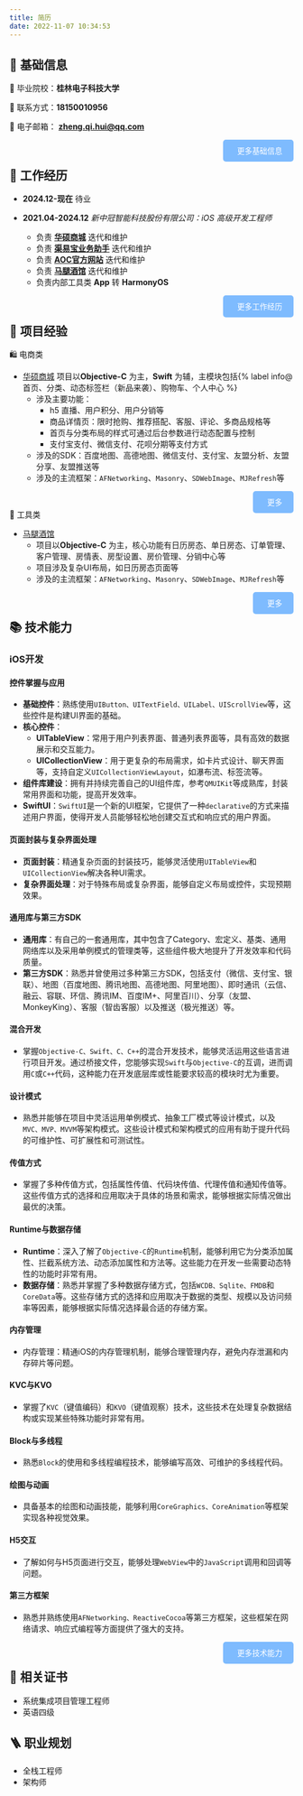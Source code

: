 ```yaml
---
title: 简历
date: 2022-11-07 10:34:53
---
```


## 👱 基础信息

🏫 毕业院校：**桂林电子科技大学**

📲 联系方式：**18150010956**

📮 电子邮箱： **<zheng.qi.hui@qq.com>**

<button class="info-button" onclick="toggleSection(this, 'base-info')" style="float: right; margin-bottom: 10px;">
    <i class="fas fa-info-circle info-icon"></i> 更多基础信息
</button>
<br/>
<div id="base-info" style="display: none;">

👨‍💻‍ 姓名：**郑琪辉**

🐑️ 星座：**摩羯座**

👌 求职意向： **iOS**/**Harmony**<u>O</u>S/**Andorid**/**Web**/**Java**

👨‍👩‍👧‍👦 婚姻状况：**已婚已育**

🏠 住址：**福州福清市锦绣家园**

</div>

## 💼 工作经历

- **2024.12-现在** 待业

- **2021.04-2024.12** *新中冠智能科技股份有限公司：iOS 高级开发工程师*
  - 负责 [**<i class="fa-brands fa-app-store-ios" style="color: #1c98f4;"></i> 华硕商城**](https://apps.apple.com/cn/app/%E5%8D%8E%E7%A1%95%E5%95%86%E5%9F%8E/id1448455861) 迭代和维护
  - 负责 [**<i class="fa-brands fa-app-store-ios" style="color: #1c98f4;"></i> 渠易宝业务助手**](https://apps.apple.com/cn/app/%E6%B8%A0%E6%98%93%E5%AE%9D%E4%B8%9A%E5%8A%A1%E5%8A%A9%E6%89%8B/id1501473762) 迭代和维护
  - 负责 [**<i class="fa-brands fa-app-store-ios" style="color: #1c98f4;"></i> AOC官方网站**](https://apps.apple.com/cn/app/aoc%E5%AE%98%E6%96%B9%E7%BD%91%E7%AB%99/id6472998210) 迭代和维护
  - 负责 [**<i class="fa-brands fa-app-store-ios" style="color: #1c98f4;"></i> 马腿酒馆**](https://apps.apple.com/cn/app/%E9%A9%AC%E8%85%BF%E9%85%92%E7%AE%A1/id6476088577) 迭代和维护
  - 负责内部工具类 **App** 转 **HarmonyOS**

<button class="info-button" onclick="toggleSection(this, 'work-experience')"  style="float: right;">
    <i class="fas fa-info-circle info-icon"></i> 更多工作经历
</button>
<br/>
<div id="work-experience" style="display: none;">

- **2018.03-2021-03** *拓展宝科技有限公司**：**iOS 中级开发工程师*
  - 在职期间负责公司 [**<i class="fa-brands fa-app-store-ios" style="color: #1c98f4;"></i> 乐商圈展业**](https://apps.apple.com/cn/app/id1519360301) 、~~[**拓展宝工具**](https://itunes.apple.com/cn/app/id1385343389?ls=1&mt=8)~~（已下架） 的维护和迭代，对项目进行内存优化和重构；
  - 负责乐商圈、乐商圈展业的项目的整体架构搭建，使用 **Swift** 语言进行开发；
  - 通过修改第三方框架源码，解决系统不兼容问题；
  - 积极学习新的技术并能有效的对项目进行升级和优化；
  - 对产品经理提出的要求能够高效率协同团队合作完成，提供用户良好的使用体验；
  - 在职期间多次与团队获得《技术团队奖》。
- **2016/06 – 2017/11**     *福建君有大数据技术有限公司：iOS 中级开发工程师*
  - 负责 ~~**律师同行**~~ (已下架）的维护和开发
- **2015/06 – 2016/05**     *福建三诚网络科技有限公司：iOS 初级开发工程师*
  - 实习过程中，学会了 **Objective-C**，**UIKit** 的使用，网络编程
  - 各种外包项目的开发
  
</div>

## 🤏 项目经验

🛍 电商类

- [<i class="fa-brands fa-app-store-ios" style="color: #1c98f4;"></i> 华硕商城](https://apps.apple.com/cn/app/%E5%8D%8E%E7%A1%95%E5%95%86%E5%9F%8E/id1448455861) 项目以**Objective-C** 为主，**Swift** 为辅，主模块包括{% label info@首页、分类、动态标签栏（新品来袭）、购物车、个人中心 %}
  - 涉及主要功能：
    - h5 直播、用户积分、用户分销等
    - 商品详情页：限时抢购、推荐搭配、客服、评论、多商品规格等
    - 首页与分类布局的样式可通过后台参数进行动态配置与控制
    - 支付宝支付、微信支付、花呗分期等支付方式
  - 涉及的SDK：百度地图、高德地图、微信支付、支付宝、友盟分析、友盟分享、友盟推送等
  - 涉及的主流框架：`AFNetworking`、`Masonry`、`SDWebImage`、`MJRefresh`等

<button class="info-button" onclick="toggleSection(this, 'project-experience')" style="float: right;">
    <i class="fas fa-info-circle info-icon"></i> 更多
</button>
<br/>
<div id="project-experience" style="display: none;">

- [<i class="fa-brands fa-app-store-ios" style="color: #1c98f4;"></i> AOC 官方网站](https://apps.apple.com/cn/app/aoc%E5%AE%98%E6%96%B9%E7%BD%91%E7%AB%99/id6472998210) 项目以**Objective-C** 为主，**Swift** 为辅，主模块包括首页、分类、发现、购物车、个人中心
  - 涉及主要功能：首页和分类页UI可控、个人中心扩展工具集合、商品详情页包括限时、团购、专题、预售、秒杀、延保、砍价等
  - 涉及的SDK：百度地图、高德地图、微信支付、支付宝、友盟分析、友盟分享、友盟推送等
  - 涉及的主流框架：`AFNetworking`、`Masonry`、`SDWebImage`、`MJRefresh`等

</div>

🧰 工具类

- [<i class="fa-brands fa-app-store-ios" style="color: #1c98f4;"></i> 马腿酒馆](https://apps.apple.com/cn/app/%E9%A9%AC%E8%85%BF%E9%85%92%E7%AE%A1/id6476088577)
  - 项目以**Objective-C** 为主，核心功能有日历房态、单日房态、订单管理、客户管理、房情表、房型设置、房价管理、分销中心等
  - 项目涉及复杂UI布局，如日历房态页面等
  - 涉及的主流框架：`AFNetworking`、`Masonry`、`SDWebImage`、`MJRefresh`等

<button class="info-button" onclick="toggleSection(this, 'project-experience-tools')" style="float: right;">
    <i class="fas fa-info-circle info-icon"></i> 更多
</button>
<br/>
<div id="project-experience-tools" style="display: none;">

- [<i class="fa-brands fa-app-store-ios" style="color: #1c98f4;"></i> 渠易宝业务助手](https://apps.apple.com/cn/app/%E6%B8%A0%E6%98%93%E5%AE%9D%E4%B8%9A%E5%8A%A1%E5%8A%A9%E6%89%8B/id1501473762)
  - 项目以**Objective-C** 为主，多身份登录（推广人员、厂商管理人员）。推广人员核心模块包括工作台、提醒、通讯录、统计。
- [<i class="fa-brands fa-app-store-ios" style="color: #1c98f4;"></i> 爱刷管家](https://apps.apple.com/cn/app/%E7%88%B1%E5%88%B7%E7%AE%A1%E5%AE%B6/id1585120809)（使用 **Flutter 框架** 开发）
  - 项目语言使用 **Dart**，功能包括交易查询、收益查询、终端管理（POS机器）、拓展代理、代理管理、商户管理、活动中心、商户申请等。是关于报表统计查询的app。
  - 推荐码注册（code：**HK000274**）
- [<i class="fa-brands fa-app-store-ios" style="color: #1c98f4;"></i> 乐商圈展业](https://apps.apple.com/cn/app/%E4%B9%90%E5%95%86%E5%9C%88%E5%B1%95%E4%B8%9A/id1519360301)
  - 项目采用 `MVC` 设计模式，编程语言 `Objective-C` 为主，`Swift` 为辅，之后渐渐过渡到 `Swift`；
  - 项目公共部分包括分类扩展、基类、宏定义、通用组件、工具类，管理类包括App全局设置、网络请求、主题、字体等等；
  - UI 方面使用腾讯开源的 `QMUIKit` 在此基础之上做出扩展来适应相关展示页面的需求；
  - 网络框架使用 `YTKNetwork` 进行二次封装，以符合项目需求，链式请求在一些特殊情况有用到；
  - 第三方服务框架用到百度地图、智齿、极光推送、友盟统计等；
  - 第三方分享使用`MonkeyKing`，一个`Swift`框架，不需要集成相关的 SDK 即可分享到 QQ、微信；
  - 内存检测是集成微信`MLeaksFinder`，检测是否有循环引用，防止内存溢出和泄漏；
  - 使用`JPFPSStatus`检测帧率，如果太低需要优化；
  - 使用`YYModel`进行模型转换处理、使用`Masonry`布局UI、使用`SDWebImage`下载图片、使用`IQKeyboardManager`键盘弹出管理、使用`ReactiveCocoa`作为响应式编程、使用`MJRefresh`刷新页面，使用`FFRouter`作为路由管理，实践证明并不好用，还有一些常用第三方，不一一列举；
  - 乐商圈展业独立开发完成。
  
</div>

## 📚 技术能力

### <i class="fa-brands fa-apple"></i> iOS开发

#### 控件掌握与应用

- **基础控件**：熟练使用`UIButton、UITextField、UILabel、UIScrollView`等，这些控件是构建UI界面的基础。
- **核心控件**：
  - **UITableView**：常用于用户列表界面、普通列表界面等，具有高效的数据展示和交互能力。
  - **UICollectionView**：用于更复杂的布局需求，如卡片式设计、聊天界面等，支持自定义`UICollectionViewLayout`，如瀑布流、标签流等。
- **组件库建设**：拥有并持续完善自己的UI组件库，参考`QMUIKit`等成熟库，封装常用界面和功能，提高开发效率。
- **SwiftUI**：`SwiftUI`是一个新的UI框架，它提供了一种`declarative`的方式来描述用户界面，使得开发人员能够轻松地创建交互式和响应式的用户界面。

#### 页面封装与复杂界面处理

- **页面封装**：精通复杂页面的封装技巧，能够灵活使用`UITableView`和`UICollectionView`解决各种UI需求。
- **复杂界面处理**：对于特殊布局或复杂界面，能够自定义布局或控件，实现预期效果。

#### 通用库与第三方SDK

- **通用库**：有自己的一套通用库，其中包含了Category、宏定义、基类、通用网络库以及采用单例模式的管理类等，这些组件极大地提升了开发效率和代码质量。
- **第三方SDK**：熟悉并曾使用过多种第三方SDK，包括支付（微信、支付宝、银联）、地图（百度地图、腾讯地图、高德地图、阿里地图）、即时通讯（云信、融云、容联、环信、腾讯IM、百度IM+、阿里百川）、分享（友盟、MonkeyKing）、客服（智齿客服）以及推送（极光推送）等。

#### 混合开发

- 掌握`Objective-C、Swift、C、C++`的混合开发技术，能够灵活运用这些语言进行项目开发。通过桥接文件，您能够实现`Swift`与`Objective-C`的互调，进而调用`C`或`C++`代码，这种能力在开发底层库或性能要求较高的模块时尤为重要。

#### 设计模式

- 熟悉并能够在项目中灵活运用单例模式、抽象工厂模式等设计模式，以及`MVC、MVP、MVVM`等架构模式。这些设计模式和架构模式的应用有助于提升代码的可维护性、可扩展性和可测试性。

#### 传值方式

- 掌握了多种传值方式，包括属性传值、代码块传值、代理传值和通知传值等。这些传值方式的选择和应用取决于具体的场景和需求，能够根据实际情况做出最优的决策。

#### Runtime与数据存储

- **Runtime**：深入了解了`Objective-C`的`Runtime`机制，能够利用它为分类添加属性、拦截系统方法、动态添加属性和方法等。这些能力在开发一些需要动态特性的功能时非常有用。
- **数据存储**：熟悉并掌握了多种数据存储方式，包括`WCDB、Sqlite、FMDB`和`CoreData`等。这些存储方式的选择和应用取决于数据的类型、规模以及访问频率等因素，能够根据实际情况选择最合适的存储方案。

#### 内存管理

- 内存管理：精通iOS的内存管理机制，能够合理管理内存，避免内存泄漏和内存碎片等问题。

#### KVC与KVO

- 掌握了`KVC`（键值编码）和`KVO`（键值观察）技术，这些技术在处理复杂数据结构或实现某些特殊功能时非常有用。

#### Block与多线程

- 熟悉`Block`的使用和多线程编程技术，能够编写高效、可维护的多线程代码。

#### 绘图与动画

- 具备基本的绘图和动画技能，能够利用`CoreGraphics、CoreAnimation`等框架实现各种视觉效果。

#### H5交互

- 了解如何与H5页面进行交互，能够处理`WebView`中的`JavaScript`调用和回调等问题。

#### 第三方框架

- 熟悉并熟练使用`AFNetworking、ReactiveCocoa`等第三方框架，这些框架在网络请求、响应式编程等方面提供了强大的支持。

<button class="info-button" onclick="toggleSection(this, 'technical-skills')" style="float: right;">
    <i class="fas fa-info-circle info-icon"></i> 更多技术能力
</button>
<br/>
<div id="technical-skills" style="display: none;">

### <i class="fa-solid fa-screwdriver-wrench"></i> 通用技能

#### AI编程辅助

- [豆包 **MarsCode**](https://www.marscode.cn/)
- [通义灵码](https://tongyi.aliyun.com/lingma?)
- [Warp](https://www.warp.dev/) - The intelligent terminal.

#### 自动化测试

- 了解并掌握了接口自动化测试、Web自动化测试和移动端自动化测试的基本原理和方法，能够使用Postman、Postwoman等工具进行自动化测试。
- [Apifox](https://apifox.com/) - API 设计、开发、测试一体化协作平台

#### 版本管理

- 了解并熟练使用Git、SVN等版本管理工具，能够进行代码提交、分支管理、合并等操作。

#### UI 设计

- [Figma](https://www.figma.com/)
- [pixso](https://pixso.cn/)

### <i class="fa-solid fa-layer-group"></i> 跨平台开发

#### [Flutter](https://flutter.cn/)

- 熟悉`Dart`语法、数据类型、控制流语句等基础知识。
- 掌握函数、类、继承、异常处理等面向对象编程概念。
- 掌握`Flutter`的基础组件如`Container、Text、Image、Row、Column`等。
- 学会使用`Material Design`和`Cupertino`组件库构建用户界面。
- 熟练运用Layout相关知识，如`Stack`、`ListView`、`GridView`等实现复杂页面布局。
- 掌握`Theme`、`TextStyle`、`BoxDecoration`等进行UI样式定制。
- 了解并能应用简单状态管理方式，如`StatefulWidget`和`StatelessWidget`。
- 初步接触`Provider`或`Riverpod`等状态管理方案。
- 掌握基本的页面跳转和传参方法。
- 理解命名路由的概念及其使用场景。
- 使用`http`包发起`GET/POST`请求获取远程数据。
- 处理JSON格式的数据解析与展示。
- 学习使用`shared_preferences`保存简单的键值对数据。
- 掌握文件读写操作保存较大规模的数据。
- 熟悉Flutter项目的调试技巧，包括日志输出、断点调试等。
- 了解如何打包生成`APK/IPA`文件，并上传至应用商店。
- 熟练使用Git进行代码版本管理，包括分支创建、合并、冲突解决等基本操作。

#### [React Native](https://reactnative.dev/)

#### [uni-app](https://uniapp.dcloud.net.cn/quickstart.html)

### <i class="fa-solid fa-mug-hot"></i> Java

- SpringBoot
- Maven
- Nginx
- MySQL
- Redis

### <i class="fa-solid fa-laptop-code"></i> Web

- HTML/CSS/JavaScript
- Vue

HarmonyOS

- ArtTS
- ArtUI
- 端云一体化（全栈开发，使用TS）

</div>

## 📕 相关证书

- 系统集成项目管理工程师
- 英语四级

## 🪜 职业规划

- 全栈工程师
- 架构师

<script>
function toggleSection(button, sectionId) {
    var section = document.getElementById(sectionId);
    var brTag = button.nextElementSibling; // 获取按钮的下一个兄弟节点，即 br 标签
    if (section.style.display === "none") {
        section.style.display = "block";
        button.style.display = "none"; // 隐藏按钮
        brTag.style.display = "none"; // 隐藏 br 标签
    } else {
        section.style.display = "none";
        button.style.display = "inline-flex"; // 显示按钮
        brTag.style.display = "block"; // 显示 br 标签
    }
}
</script>
<style>
    .info-button {
        background-color:rgba(0, 123, 255, 0.5);
        color: white;
        border: none;
        padding: 10px 20px;
        border-radius: 5px;
        cursor: pointer;
        transition: background-color 0.3s ease, transform 0.3s ease;
        display: inline-flex;
        align-items: center;
    }

    .info-button:hover {
        background-color:rgba(0, 123, 255, 0.95);
    }

    .info-button:active {
        background-color: rgba(0, 123, 255, 0.95);
    }

    .info-icon {
        margin-right: 5px;
    }

}
</style>
